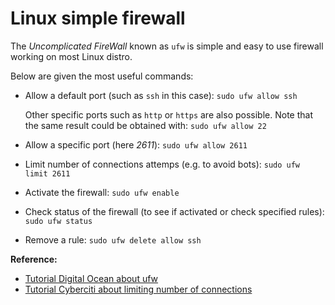 # Linux simple firewall

The *Uncomplicated FireWall* known as `ufw` is simple and easy to use firewall working on most Linux distro.

Below are given the most useful commands:

- Allow a default port (such as `ssh` in this case): `sudo ufw allow ssh`
    
    Other specific ports such as `http` or `https` are also possible.
    Note that the same result could be obtained with: `sudo ufw allow 22`

- Allow a specific port (here *2611*): `sudo ufw allow 2611`

- Limit number of connections attemps (e.g. to avoid bots): `sudo ufw limit 2611`

- Activate the firewall: `sudo ufw enable`

- Check status of the firewall (to see if activated or check specified rules): `sudo ufw status`

- Remove a rule: `sudo ufw delete allow ssh`

**Reference:** 
- [Tutorial Digital Ocean about ufw](https://www.digitalocean.com/community/tutorials/how-to-set-up-a-firewall-with-ufw-on-ubuntu-20-04-fr)
- [Tutorial Cyberciti about limiting number of connections](https://www.cyberciti.biz/faq/howto-limiting-ssh-connections-with-ufw-on-ubuntu-debian/)